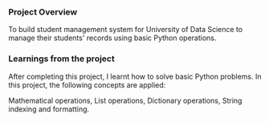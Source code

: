 ### Project Overview

 To build student management system for University of Data Science to manage their students' records using basic Python operations.


### Learnings from the project

 After completing this project, I learnt how to solve basic Python problems. In this project, the following concepts are applied:

Mathematical operations,
List operations,
Dictionary operations,
String indexing and formatting.



